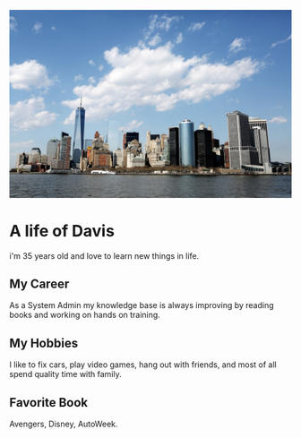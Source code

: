 ![Headshot](pexels-photo.jpg)
# A life of Davis
i'm 35 years old and love to learn new things in life. 

## My Career
As a System Admin my knowledge base is always improving by reading books and working on hands on training. 

## My Hobbies
I like to fix cars, play video games, hang out with friends, and most of all spend quality time with family. 

## Favorite Book
Avengers, Disney, AutoWeek.
